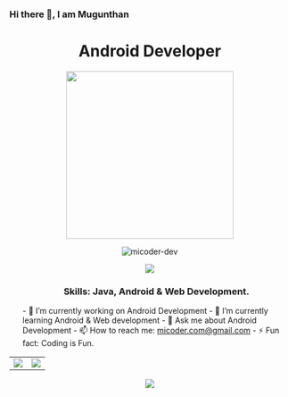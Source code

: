 ### Hi there 👋, I am Mugunthan
<h1 align="center"> Android Developer </h1>
<p align="center"> <img src="https://micoder-dev.github.io/files/a3.gif" height="300"/> </p>

<p align="center"> <img src="https://komarev.com/ghpvc/?username=micoder-dev&label=Profile%20views&color=0e75b6&style=flat" alt="micoder-dev"/> </p>

<table>
  <tr>
      <p align="center"> <img src="https://github-profile-trophy.vercel.app/?username=Micoder-dev&row=1&column=7"/> </p>
  </tr>
      <ul>
        <h3 align="center"> Skills: Java, Android & Web Development. </h3>
          - 🔭 I’m currently working on Android Development 
         - 🌱 I’m currently learning Android & Web development
        - 💬 Ask me about Android Development
         - 📫 How to reach me: <a href="mailto:micoder.com@gmail.com">micoder.com@gmail.com</a> </li>
          - ⚡ Fun fact: Coding is Fun.
      </ul>
  </tr>
  
  <tr>
    <td>
        <img src="https://github-readme-stats.vercel.app/api?username=Micoder-dev&show_icons=true&count_private=true"/>
    </td>  
    <td>
        <img src="https://github-readme-streak-stats.herokuapp.com/?user=Micoder-dev"/>
    </td>
  </tr>
 </table>

<p align="center"> <img src="https://activity-graph.herokuapp.com/graph?username=Micoder-dev"/> </p>
